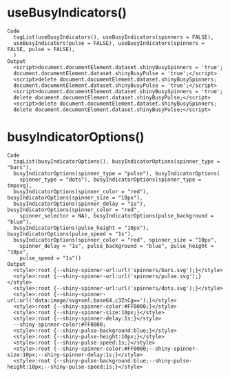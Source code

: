 # useBusyIndicators()

    Code
      tagList(useBusyIndicators(), useBusyIndicators(spinners = FALSE),
      useBusyIndicators(pulse = FALSE), useBusyIndicators(spinners = FALSE, pulse = FALSE),
      )
    Output
      <script>document.documentElement.dataset.shinyBusySpinners = 'true';
      document.documentElement.dataset.shinyBusyPulse = 'true';</script>
      <script>delete document.documentElement.dataset.shinyBusySpinners;
      document.documentElement.dataset.shinyBusyPulse = 'true';</script>
      <script>document.documentElement.dataset.shinyBusySpinners = 'true';
      delete document.documentElement.dataset.shinyBusyPulse;</script>
      <script>delete document.documentElement.dataset.shinyBusySpinners;
      delete document.documentElement.dataset.shinyBusyPulse;</script>

# busyIndicatorOptions()

    Code
      tagList(busyIndicatorOptions(), busyIndicatorOptions(spinner_type = "bars"),
      busyIndicatorOptions(spinner_type = "pulse"), busyIndicatorOptions(
        spinner_type = "dots"), busyIndicatorOptions(spinner_type = tmpsvg),
      busyIndicatorOptions(spinner_color = "red"), busyIndicatorOptions(spinner_size = "10px"),
      busyIndicatorOptions(spinner_delay = "1s"), busyIndicatorOptions(spinner_color = "red",
        spinner_selector = NA), busyIndicatorOptions(pulse_background = "blue"),
      busyIndicatorOptions(pulse_height = "10px"), busyIndicatorOptions(pulse_speed = "1s"),
      busyIndicatorOptions(spinner_color = "red", spinner_size = "10px",
        spinner_delay = "1s", pulse_background = "blue", pulse_height = "10px",
        pulse_speed = "1s"))
    Output
      <style>:root {--shiny-spinner-url:url('spinners/bars.svg');}</style>
      <style>:root {--shiny-spinner-url:url('spinners/pulse.svg');}</style>
      <style>:root {--shiny-spinner-url:url('spinners/dots.svg');}</style>
      <style>:root {--shiny-spinner-url:url('data:image/svg+xml;base64,c3ZnCg==');}</style>
      <style>:root {--shiny-spinner-color:#FF0000;}</style>
      <style>:root {--shiny-spinner-size:10px;}</style>
      <style>:root {--shiny-spinner-delay:1s;}</style>
      --shiny-spinner-color:#FF0000;
      <style>:root {--shiny-pulse-background:blue;}</style>
      <style>:root {--shiny-pulse-height:10px;}</style>
      <style>:root {--shiny-pulse-speed:1s;}</style>
      <style>:root {--shiny-spinner-color:#FF0000;--shiny-spinner-size:10px;--shiny-spinner-delay:1s;}</style>
      <style>:root {--shiny-pulse-background:blue;--shiny-pulse-height:10px;--shiny-pulse-speed:1s;}</style>


